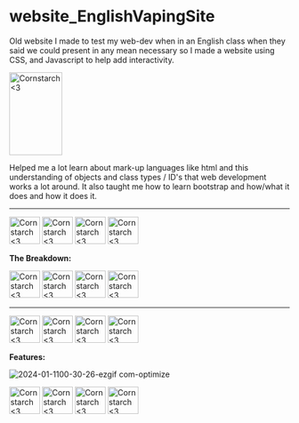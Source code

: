 # website_EnglishVapingSite
  Old website I made to test my web-dev when in an English class when they said we could present in any mean necessary so I made a website using CSS, and Javascript to help add interactivity. 

<img src="https://github.com/Kingerthanu/Website_EnglishVapingSite/assets/76754592/c4d21005-5e16-4e7e-9e70-a167f94b1990" alt="Cornstarch <3" width="95" height="149">

Helped me a lot learn about mark-up languages like html and this understanding of objects and class types / ID's that web development works a lot around. It also taught me how to learn bootstrap and how/what it does and how it does it.


----------------------------------------------
<img src="https://github.com/Kingerthanu/Website_EnglishVapingSite/assets/76754592/945e9c94-428b-4b08-9b77-5844ae463338" alt="Cornstarch <3" width="55" height="49"> <img src="https://github.com/Kingerthanu/Website_EnglishVapingSite/assets/76754592/945e9c94-428b-4b08-9b77-5844ae463338" alt="Cornstarch <3" width="55" height="49"> <img src="https://github.com/Kingerthanu/Website_EnglishVapingSite/assets/76754592/945e9c94-428b-4b08-9b77-5844ae463338" alt="Cornstarch <3" width="55" height="49"> <img src="https://github.com/Kingerthanu/Website_EnglishVapingSite/assets/76754592/945e9c94-428b-4b08-9b77-5844ae463338" alt="Cornstarch <3" width="55" height="49">



**The Breakdown:**



<img src="https://github.com/Kingerthanu/Website_EnglishVapingSite/assets/76754592/5602dc51-b884-4b93-9b76-1bcfc7af2912" alt="Cornstarch <3" width="55" height="49"> <img src="https://github.com/Kingerthanu/Website_EnglishVapingSite/assets/76754592/5602dc51-b884-4b93-9b76-1bcfc7af2912" alt="Cornstarch <3" width="55" height="49"> <img src="https://github.com/Kingerthanu/Website_EnglishVapingSite/assets/76754592/5602dc51-b884-4b93-9b76-1bcfc7af2912" alt="Cornstarch <3" width="55" height="49"> <img src="https://github.com/Kingerthanu/Website_EnglishVapingSite/assets/76754592/5602dc51-b884-4b93-9b76-1bcfc7af2912" alt="Cornstarch <3" width="55" height="49">

----------------------------------------------

<img src="https://github.com/Kingerthanu/Website_EnglishVapingSite/assets/76754592/fd32b59d-3173-4fed-b4eb-fad61227833f" alt="Cornstarch <3" width="55" height="49"> <img src="https://github.com/Kingerthanu/Website_EnglishVapingSite/assets/76754592/fd32b59d-3173-4fed-b4eb-fad61227833f" alt="Cornstarch <3" width="55" height="49"> <img src="https://github.com/Kingerthanu/Website_EnglishVapingSite/assets/76754592/fd32b59d-3173-4fed-b4eb-fad61227833f" alt="Cornstarch <3" width="55" height="49"> <img src="https://github.com/Kingerthanu/Website_EnglishVapingSite/assets/76754592/fd32b59d-3173-4fed-b4eb-fad61227833f" alt="Cornstarch <3" width="55" height="49">

**Features:**
  
  ![2024-01-1100-30-26-ezgif com-optimize](https://github.com/Kingerthanu/website_EnglishVapingSite/assets/76754592/3bc19821-bd9d-49fa-8041-26ee68e21490)



  <img src="https://github.com/Kingerthanu/Website_EnglishVapingSite/assets/76754592/0da11a8f-e79a-4206-9145-f9d215c26931" alt="Cornstarch <3" width="55" height="49">   <img src="https://github.com/Kingerthanu/Website_EnglishVapingSite/assets/76754592/0da11a8f-e79a-4206-9145-f9d215c26931" alt="Cornstarch <3" width="55" height="49">   <img src="https://github.com/Kingerthanu/Website_EnglishVapingSite/assets/76754592/0da11a8f-e79a-4206-9145-f9d215c26931" alt="Cornstarch <3" width="55" height="49">   <img src="https://github.com/Kingerthanu/Website_EnglishVapingSite/assets/76754592/0da11a8f-e79a-4206-9145-f9d215c26931" alt="Cornstarch <3" width="55" height="49">


